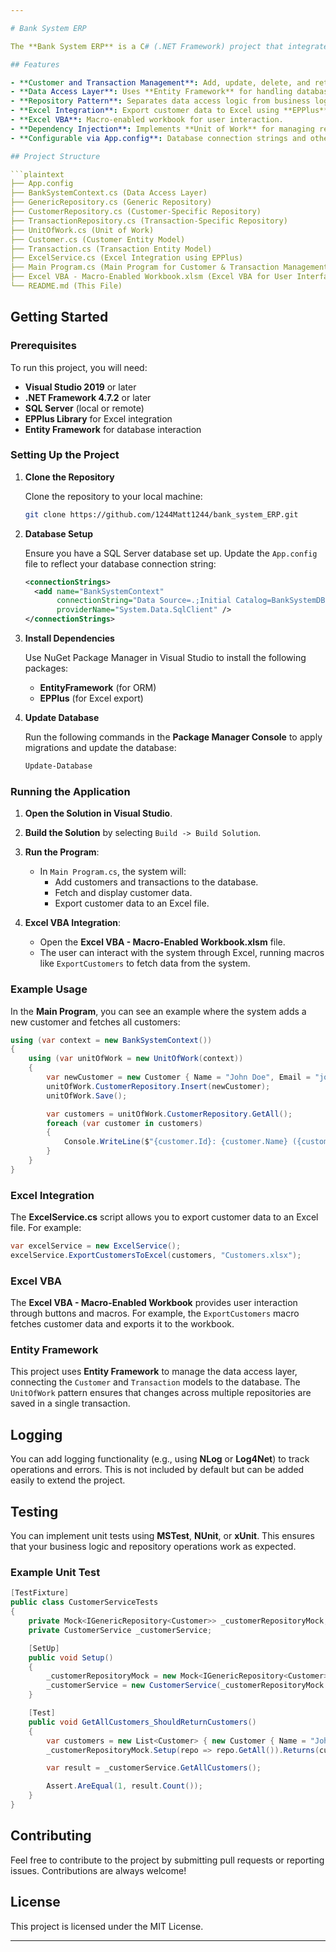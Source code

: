 ```yaml
---

# Bank System ERP

The **Bank System ERP** is a C# (.NET Framework) project that integrates a banking system with functionalities for managing customers and transactions, exporting data to Excel, and utilizing Excel VBA for enhanced user interaction. This project uses the **Entity Framework** for data access and incorporates the **Repository Pattern** for modularity and ease of maintenance.

## Features

- **Customer and Transaction Management**: Add, update, delete, and retrieve customer and transaction data.
- **Data Access Layer**: Uses **Entity Framework** for handling database operations.
- **Repository Pattern**: Separates data access logic from business logic.
- **Excel Integration**: Export customer data to Excel using **EPPlus**.
- **Excel VBA**: Macro-enabled workbook for user interaction.
- **Dependency Injection**: Implements **Unit of Work** for managing repositories.
- **Configurable via App.config**: Database connection strings and other settings are configurable through `App.config`.

## Project Structure

```plaintext
├── App.config
├── BankSystemContext.cs (Data Access Layer)
├── GenericRepository.cs (Generic Repository)
├── CustomerRepository.cs (Customer-Specific Repository)
├── TransactionRepository.cs (Transaction-Specific Repository)
├── UnitOfWork.cs (Unit of Work)
├── Customer.cs (Customer Entity Model)
├── Transaction.cs (Transaction Entity Model)
├── ExcelService.cs (Excel Integration using EPPlus)
├── Main Program.cs (Main Program for Customer & Transaction Management)
├── Excel VBA - Macro-Enabled Workbook.xlsm (Excel VBA for User Interface)
└── README.md (This File)
```

## Getting Started

### Prerequisites

To run this project, you will need:

- **Visual Studio 2019** or later
- **.NET Framework 4.7.2** or later
- **SQL Server** (local or remote)
- **EPPlus Library** for Excel integration
- **Entity Framework** for database interaction

### Setting Up the Project

1. **Clone the Repository**

   Clone the repository to your local machine:
   ```bash
   git clone https://github.com/1244Matt1244/bank_system_ERP.git
   ```

2. **Database Setup**

   Ensure you have a SQL Server database set up. Update the `App.config` file to reflect your database connection string:
   ```xml
   <connectionStrings>
     <add name="BankSystemContext"
          connectionString="Data Source=.;Initial Catalog=BankSystemDB;Integrated Security=True"
          providerName="System.Data.SqlClient" />
   </connectionStrings>
   ```

3. **Install Dependencies**

   Use NuGet Package Manager in Visual Studio to install the following packages:
   - **EntityFramework** (for ORM)
   - **EPPlus** (for Excel export)

4. **Update Database**

   Run the following commands in the **Package Manager Console** to apply migrations and update the database:
   ```bash
   Update-Database
   ```

### Running the Application

1. **Open the Solution in Visual Studio**.
   
2. **Build the Solution** by selecting `Build -> Build Solution`.

3. **Run the Program**:
   - In `Main Program.cs`, the system will:
     - Add customers and transactions to the database.
     - Fetch and display customer data.
     - Export customer data to an Excel file.
   
4. **Excel VBA Integration**:
   - Open the **Excel VBA - Macro-Enabled Workbook.xlsm** file.
   - The user can interact with the system through Excel, running macros like `ExportCustomers` to fetch data from the system.

### Example Usage

In the **Main Program**, you can see an example where the system adds a new customer and fetches all customers:

```csharp
using (var context = new BankSystemContext())
{
    using (var unitOfWork = new UnitOfWork(context))
    {
        var newCustomer = new Customer { Name = "John Doe", Email = "john.doe@example.com" };
        unitOfWork.CustomerRepository.Insert(newCustomer);
        unitOfWork.Save();

        var customers = unitOfWork.CustomerRepository.GetAll();
        foreach (var customer in customers)
        {
            Console.WriteLine($"{customer.Id}: {customer.Name} ({customer.Email})");
        }
    }
}
```

### Excel Integration

The **ExcelService.cs** script allows you to export customer data to an Excel file. For example:

```csharp
var excelService = new ExcelService();
excelService.ExportCustomersToExcel(customers, "Customers.xlsx");
```

### Excel VBA

The **Excel VBA - Macro-Enabled Workbook** provides user interaction through buttons and macros. For example, the `ExportCustomers` macro fetches customer data and exports it to the workbook.

### Entity Framework

This project uses **Entity Framework** to manage the data access layer, connecting the `Customer` and `Transaction` models to the database. The `UnitOfWork` pattern ensures that changes across multiple repositories are saved in a single transaction.

## Logging

You can add logging functionality (e.g., using **NLog** or **Log4Net**) to track operations and errors. This is not included by default but can be added easily to extend the project.

## Testing

You can implement unit tests using **MSTest**, **NUnit**, or **xUnit**. This ensures that your business logic and repository operations work as expected.

### Example Unit Test

```csharp
[TestFixture]
public class CustomerServiceTests
{
    private Mock<IGenericRepository<Customer>> _customerRepositoryMock;
    private CustomerService _customerService;

    [SetUp]
    public void Setup()
    {
        _customerRepositoryMock = new Mock<IGenericRepository<Customer>>();
        _customerService = new CustomerService(_customerRepositoryMock.Object);
    }

    [Test]
    public void GetAllCustomers_ShouldReturnCustomers()
    {
        var customers = new List<Customer> { new Customer { Name = "John" } };
        _customerRepositoryMock.Setup(repo => repo.GetAll()).Returns(customers);

        var result = _customerService.GetAllCustomers();

        Assert.AreEqual(1, result.Count());
    }
}
```

## Contributing

Feel free to contribute to the project by submitting pull requests or reporting issues. Contributions are always welcome!

## License

This project is licensed under the MIT License.

---
```

